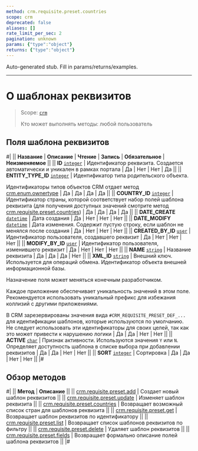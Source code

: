 ```yaml
---
method: crm.requisite.preset.countries
scope: crm
deprecated: false
aliases: []
rate_limit_per_sec: 2
pagination: unknown
params: {"type":"object"}
returns: {"type":"object"}
---
```


Auto-generated stub. Fill in params/returns/examples.

---

# О шаблонах реквизитов

> Scope: [`crm`](../../../scopes/permissions.md)
>
> Кто может выполнять методы: любой пользователь

## Поля шаблона реквизитов

#|
|| **Название** | **Описание** | **Чтение** | **Запись** | **Обязательное** | **Неизменяемое** ||
|| **ID**
[`integer`](../../../data-types.md) | Идентификатор реквизита. Создается автоматически и уникален в рамках портала | Да | Нет | Нет | Да ||
|| **ENTITY_TYPE_ID**
[`integer`](../../../data-types.md) | Идентификатор типа родительского объекта.

Идентификаторы типов объектов CRM отдает метод [crm.enum.ownertype](../../auxiliary/enum/crm-enum-owner-type.md) | Да | Да | Да | Да ||
|| **COUNTRY_ID**
[`integer`](../../../data-types.md) | Идентификатор страны, которой соответствует набор полей шаблона реквизита (для получения доступных значений смотрите метод [crm.requisite.preset.countries](./crm-requisite-preset-countries.md)) | Да | Да | Да | Да ||
|| **DATE_CREATE**
[`datetime`](../../../data-types.md) | Дата создания | Да | Нет | Нет | Нет ||
|| **DATE_MODIFY**
[`datetime`](../../../data-types.md) | Дата изменения. Содержит пустую строку, если шаблон не менялся после создания | Да | Нет | Нет | Нет ||
|| **CREATED_BY_ID**
[`user`](../../../data-types.md) | Идентификатор пользователя, создавшего реквизит | Да | Нет | Нет | Нет ||
|| **MODIFY_BY_ID**
[`user`](../../../data-types.md) | Идентификатор пользователя, изменившего реквизит | Да | Нет | Нет | Нет ||
|| **NAME**
[`string`](../../../data-types.md) | Название реквизита | Да | Да | Да | Нет ||
|| **XML_ID**
[`string`](../../../data-types.md) | Внешний ключ. Используется для операций обмена. Идентификатор объекта внешней информационной базы. 

Назначение поля может меняться конечным разработчиком. 

Каждое приложение обеспечивает уникальность значений в этом поле. Рекомендуется использовать уникальный префикс для избежания коллизий с другими приложениями. 

В CRM зарезервированы значения вида `#CRM_REQUISITE_PRESET_DEF_...` для идентификации шаблонов, которые используются по умолчанию. Не следует использовать эти идентификаторы для своих целей, так как это может привести к нарушению логики | Да | Да | Нет | Нет ||
|| **ACTIVE**
[`char`](../../../data-types.md) | Признак активности. Используются значения `Y` или `N`. Определяет доступность шаблона в списке выбора при добавлении реквизитов | Да | Да | Нет | Нет ||
|| **SORT**
[`integer`](../../../data-types.md) | Сортировка | Да | Да | Нет | Нет ||
|#

## Обзор методов

#|
|| **Метод** | **Описание** ||
|| [crm.requisite.preset.add](./crm-requisite-preset-add.md) | Создает новый шаблон реквизитов ||
|| [crm.requisite.preset.update](./crm-requisite-preset-update.md) | Изменяет шаблон реквизита ||
|| [crm.requisite.preset.countries](./crm-requisite-preset-countries.md) | Возвращает возможный список стран для шаблонов реквизита ||
|| [crm.requisite.preset.get](./crm-requisite-preset-get.md) | Возвращает шаблон реквизитов по идентификатору ||
|| [crm.requisite.preset.list](./crm-requisite-preset-list.md) | Возвращает список шаблонов реквизитов по фильтру ||
|| [crm.requisite.preset.delete](./crm-requisite-preset-delete.md) | Удаляет шаблон реквизитов ||
|| [crm.requisite.preset.fields](./crm-requisite-preset-fields.md) | Возвращает формально описание полей шаблона реквизитов ||
|#
